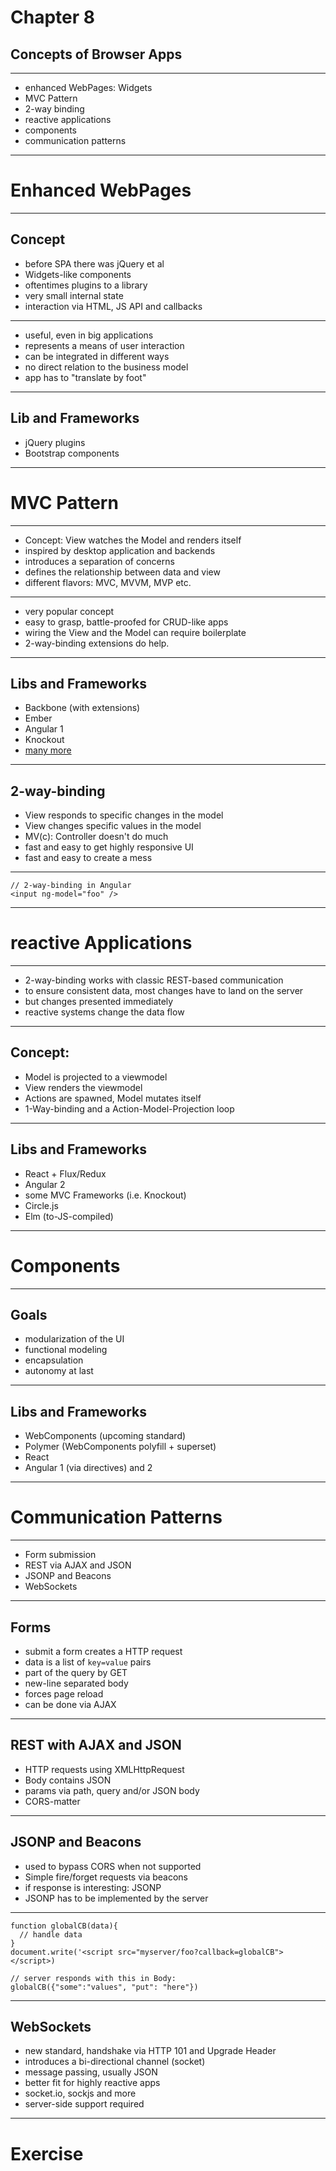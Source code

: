 # Chapter 8

## Concepts of Browser Apps

---

* enhanced WebPages: Widgets
* MVC Pattern
* 2-way binding
* reactive applications
* components
* communication patterns

---

# Enhanced WebPages

---

## Concept
* before SPA there was jQuery et al
* Widgets-like components
* oftentimes plugins to a library
* very small internal state
* interaction via HTML, JS API and callbacks

---

* useful, even in big applications
* represents a means of user interaction
* can be integrated in different ways
* no direct relation to the business model
* app has to "translate by foot"

---
## Lib and Frameworks

* jQuery plugins
* Bootstrap components

---

# MVC Pattern

---

* Concept: View watches the Model and renders itself
* inspired by desktop application and backends
* introduces a separation of concerns
* defines the relationship between data and view
* different flavors: MVC, MVVM, MVP etc.

---

* very popular concept
* easy to grasp, battle-proofed for CRUD-like apps
* wiring the View and the Model can require boilerplate
* 2-way-binding extensions do help.
---
## Libs and Frameworks

* Backbone (with extensions)
* Ember
* Angular 1
* Knockout
* [many more](http://todomvc.com)
---

## 2-way-binding

* View responds to specific changes in the model
* View changes specific values in the model
* MV(c): Controller doesn't do much
* fast and easy to get highly responsive UI
* fast and easy to create a mess

---
```
// 2-way-binding in Angular
<input ng-model="foo" />

```
---

# reactive Applications

---

* 2-way-binding works with classic REST-based communication
* to ensure consistent data, most changes have to land on the server
* but changes presented immediately
* reactive systems change the data flow

---
## Concept:

* Model is projected to a viewmodel
* View renders the viewmodel
* Actions are spawned, Model mutates itself
* 1-Way-binding and a Action-Model-Projection loop

---
## Libs and Frameworks

* React + Flux/Redux
* Angular 2
* some MVC Frameworks (i.e. Knockout)
* Circle.js
* Elm (to-JS-compiled)
---

# Components

---
## Goals

* modularization of the UI
* functional modeling
* encapsulation
* autonomy at last
---

## Libs and Frameworks

* WebComponents (upcoming standard)
* Polymer (WebComponents polyfill + superset)
* React
* Angular 1 (via directives) and 2

---

# Communication Patterns

---
* Form submission
* REST via AJAX and JSON
* JSONP and Beacons
* WebSockets
---
## Forms

* submit a form creates a HTTP request
* data is a list of `key=value` pairs
* part of the query by GET
* new-line separated body
* forces page reload
* can be done via AJAX

---
## REST with AJAX and JSON

* HTTP requests using XMLHttpRequest
* Body contains JSON
* params via path, query and/or JSON body
* CORS-matter
---
## JSONP and Beacons

* used to bypass CORS when not supported
* Simple fire/forget requests via beacons
* if response is interesting: JSONP
* JSONP has to be implemented by the server

---
```
function globalCB(data){
  // handle data
}
document.write('<script src="myserver/foo?callback=globalCB"></script>)

// server responds with this in Body:
globalCB({"some":"values", "put": "here"})
```
---
## WebSockets

* new standard, handshake via HTTP 101 and Upgrade Header
* introduces a bi-directional channel (socket)
* message passing, usually JSON
* better fit for highly reactive apps
* socket.io, sockjs and more
* server-side support required

---

# Exercise

